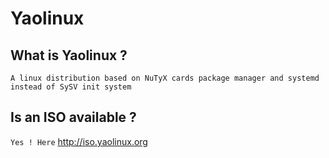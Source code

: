 Yaolinux
======

## What is Yaolinux ?

```A linux distribution based on NuTyX cards package manager and systemd instead of SySV init system```


## Is an ISO available ?

```Yes ! Here```
http://iso.yaolinux.org
